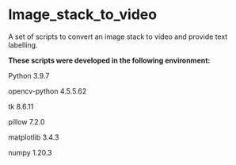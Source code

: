 # Image_stack_to_video
A set of scripts to convert an image stack to video and provide text labelling. 

<b>These scripts were developed in the following environment:</b>

Python 3.9.7

opencv-python 4.5.5.62

tk 8.6.11

pillow 7.2.0

matplotlib 3.4.3

numpy 1.20.3
